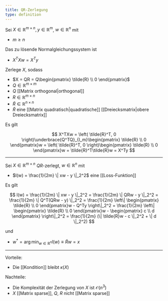 ```yaml
---
title: QR-Zerlegung
type: definition
---
```


Sei $X \in \mathbb{R}^{m \times n}, y \in \mathbb{R}^m$, $w \in \mathbb{R}^n$ mit
- $m \ge n$

Das zu lösende Normalgleichungssystem ist
- $X^TXw = X^Ty$

Zerlege $X$, sodass
- $X = QR = Q\begin{pmatrix} \tilde{R} \\ 0 \end{pmatrix}$
- $Q \in \mathbb{R}^{m \times m}$
- $Q$ [[Matrix orthogonal|orthogonal]]
- $R \in \mathbb{R}^{m \times n}$
- $\tilde{R} \in \mathbb{R}^{n \times n}$
- $\tilde{R}$ eine [[Matrix quadratisch|quadratische]] [[Dreiecksmatrix|obere Dreiecksmatrix]]

Es gilt

$$
	X^TXw = \left( \tilde{R}^T, 0 \right)\underbrace{Q^TQ}_{I_m}\begin{pmatrix} \tilde{R} \\ 0 \end{pmatrix}w = \left( \tilde{R}^T, 0 \right)\begin{pmatrix} \tilde{R} \\ 0 \end{pmatrix}w = \tilde{R}^T\tilde{R}w = X^Ty
$$

---

Sei $X \in \mathbb{R}^{m \times n}$ $QR$-zerlegt, $w \in \mathbb{R}^n$ mit
- $l(w) = \frac{1}{2m} \| xw - y \|_2^2$ eine [[Loss-Funktion]]

Es gilt

$$
	l(w) = \frac{1}{2m} \| xw - y \|_2^2 = \frac{1}{2m} \| QRw - y \|_2^2 = \frac{1}{2m} \| Q^T(QRw - y) \|_2^2 = \frac{1}{2m} \left\| \begin{pmatrix}
		\tilde{R} \\ 0
	\end{pmatrix}w - Q^Ty \right\|_2^2 = \frac{1}{2m} \left\| \begin{pmatrix}
		\tilde{R} \\ 0
	\end{pmatrix}w - \begin{pmatrix}
		c \\ d
	\end{pmatrix} \right\|_2^2 = \frac{1}{2m} (\| \tilde{R}w - c \|_2^2 + \| d \|_2^2)
$$

und
- $w^* = \arg\min_{w \in \mathbb{R}^n} l(w) \equiv \tilde{R}w = x$

---

Vorteile:
- Die [[Kondition]] bleibt $\kappa(X)$

Nachteile:
- Die Komplexität der Zerlegung von $X$ ist $\mathcal{O}(n^3)$
- $X$ [[Matrix sparse]], $Q$, $R$ nicht [[Matrix sparse]]